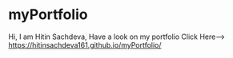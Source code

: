 # myPortfolio
Hi, I am Hitin Sachdeva, Have a look on my portfolio
Click Here--> https://hitinsachdeva161.github.io/myPortfolio/

